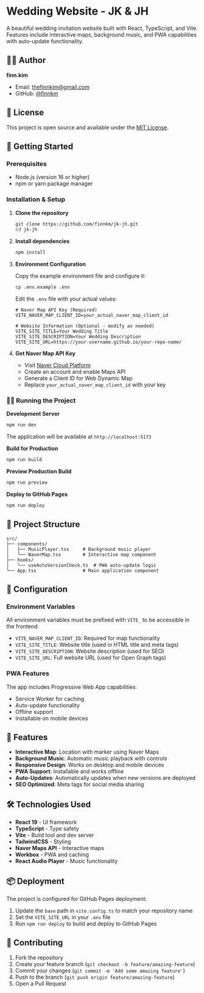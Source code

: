 # Wedding Website - JK & JH

A beautiful wedding invitation website built with React, TypeScript, and Vite. Features include interactive maps, background music, and PWA capabilities with auto-update functionality.

## 👨‍💻 Author

**finn.kim**

- Email: [thefinnkim@gmail.com](mailto:thefinnkim@gmail.com)
- GitHub: [@finnkm](https://github.com/finnkm)

## 📄 License

This project is open source and available under the [MIT License](LICENSE).

## 🚀 Getting Started

### Prerequisites

- Node.js (version 16 or higher)
- npm or yarn package manager

### Installation & Setup

1. **Clone the repository**

   ```bash
   git clone https://github.com/finnkm/jk-jh.git
   cd jk-jh
   ```

2. **Install dependencies**

   ```bash
   npm install
   ```

3. **Environment Configuration**

   Copy the example environment file and configure it:

   ```bash
   cp .env.example .env
   ```

   Edit the `.env` file with your actual values:

   ```env
   # Naver Map API Key (Required)
   VITE_NAVER_MAP_CLIENT_ID=your_actual_naver_map_client_id

   # Website Information (Optional - modify as needed)
   VITE_SITE_TITLE=Your Wedding Title
   VITE_SITE_DESCRIPTION=Your Wedding Description
   VITE_SITE_URL=https://your-username.github.io/your-repo-name/
   ```

4. **Get Naver Map API Key**
   - Visit [Naver Cloud Platform](https://www.ncloud.com/)
   - Create an account and enable Maps API
   - Generate a Client ID for Web Dynamic Map
   - Replace `your_actual_naver_map_client_id` with your key

### 🏃‍♂️ Running the Project

**Development Server**

```bash
npm run dev
```

The application will be available at `http://localhost:5173`

**Build for Production**

```bash
npm run build
```

**Preview Production Build**

```bash
npm run preview
```

**Deploy to GitHub Pages**

```bash
npm run deploy
```

## 📁 Project Structure

```
src/
├── components/
│   ├── MusicPlayer.tsx     # Background music player
│   └── NaverMap.tsx        # Interactive map component
├── hooks/
│   └── useAutoVersionCheck.ts  # PWA auto-update logic
└── App.tsx                 # Main application component
```

## 🔧 Configuration

### Environment Variables

All environment variables must be prefixed with `VITE_` to be accessible in the frontend:

- `VITE_NAVER_MAP_CLIENT_ID`: Required for map functionality
- `VITE_SITE_TITLE`: Website title (used in HTML title and meta tags)
- `VITE_SITE_DESCRIPTION`: Website description (used for SEO)
- `VITE_SITE_URL`: Full website URL (used for Open Graph tags)

### PWA Features

The app includes Progressive Web App capabilities:

- Service Worker for caching
- Auto-update functionality
- Offline support
- Installable on mobile devices

## 🎵 Features

- **Interactive Map**: Location with marker using Naver Maps
- **Background Music**: Automatic music playback with controls
- **Responsive Design**: Works on desktop and mobile devices
- **PWA Support**: Installable and works offline
- **Auto-Updates**: Automatically updates when new versions are deployed
- **SEO Optimized**: Meta tags for social media sharing

## 🛠️ Technologies Used

- **React 19** - UI framework
- **TypeScript** - Type safety
- **Vite** - Build tool and dev server
- **TailwindCSS** - Styling
- **Naver Maps API** - Interactive maps
- **Workbox** - PWA and caching
- **React Audio Player** - Music functionality

## 📦 Deployment

The project is configured for GitHub Pages deployment:

1. Update the `base` path in `vite.config.ts` to match your repository name
2. Set the `VITE_SITE_URL` in your `.env` file
3. Run `npm run deploy` to build and deploy to GitHub Pages

## 🤝 Contributing

1. Fork the repository
2. Create your feature branch (`git checkout -b feature/amazing-feature`)
3. Commit your changes (`git commit -m 'Add some amazing feature'`)
4. Push to the branch (`git push origin feature/amazing-feature`)
5. Open a Pull Request
